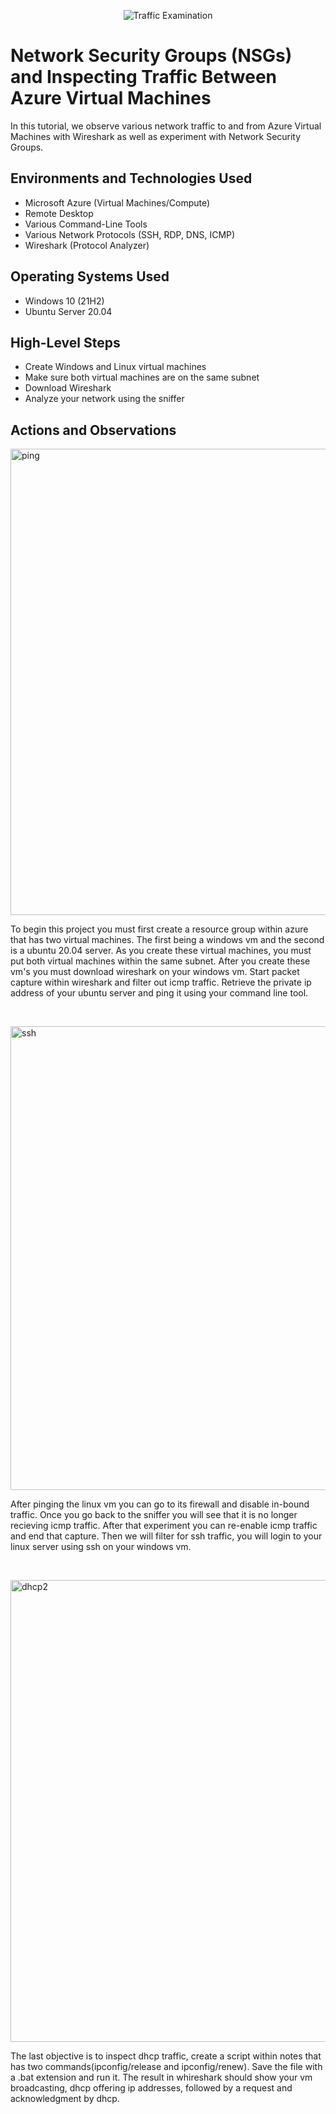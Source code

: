<p align="center">
<img src="https://i.imgur.com/Ua7udoS.png" alt="Traffic Examination"/>
</p>

<h1>Network Security Groups (NSGs) and Inspecting Traffic Between Azure Virtual Machines</h1>
In this tutorial, we observe various network traffic to and from Azure Virtual Machines with Wireshark as well as experiment with Network Security Groups. <br />


<h2>Environments and Technologies Used</h2>

- Microsoft Azure (Virtual Machines/Compute)
- Remote Desktop
- Various Command-Line Tools
- Various Network Protocols (SSH, RDP, DNS, ICMP)
- Wireshark (Protocol Analyzer)

<h2>Operating Systems Used </h2>

- Windows 10 (21H2)
- Ubuntu Server 20.04

<h2>High-Level Steps</h2>

- Create Windows and Linux virtual machines 
- Make sure both virtual machines are on the same subnet
- Download Wireshark
- Analyze your network using the sniffer

<h2>Actions and Observations</h2>

<p>
<img  width="746" alt="ping" src="https://github.com/user-attachments/assets/5ef21696-3184-4cb1-ad1b-a781c95acfc8"/>
</p>
<p>
 To begin this project you must first create a resource group within azure that has two virtual machines. The first being a windows vm and the second is a ubuntu 20.04 server. As you create these virtual machines, you must put both virtual machines within the same subnet. After you create these vm's you must download wireshark on your windows vm. Start packet capture within wireshark and filter out icmp traffic. Retrieve the private ip address of your ubuntu server and ping it using your command line tool. 
</p>
<br />

<p>
<img   width="742" alt="ssh" src="https://github.com/user-attachments/assets/e12f6fa1-34a3-4f6d-809c-e7b781fd7494"/>
</p>
<p>
After pinging the linux vm you can go to its firewall and disable in-bound traffic. Once you go back to the sniffer you will see that it is no longer recieving icmp traffic. After that experiment you can re-enable icmp traffic and end that capture. Then we will filter for ssh traffic, you will login to your linux server using ssh on your windows vm. 
</p>
<br />

<p>
<img width="739" alt="dhcp2" src="https://github.com/user-attachments/assets/70f9fcc9-9e9e-4dd3-a19d-9265fe759eff"
 />
</p>
<p>
The last objective is to inspect dhcp traffic, create a script within notes that has two commands(ipconfig/release and ipconfig/renew). Save the file with a .bat extension and run it. The result in whireshark should show your vm broadcasting, dhcp offering ip addresses, followed by a request and acknowledgment by dhcp. 
</p> 
<br />
